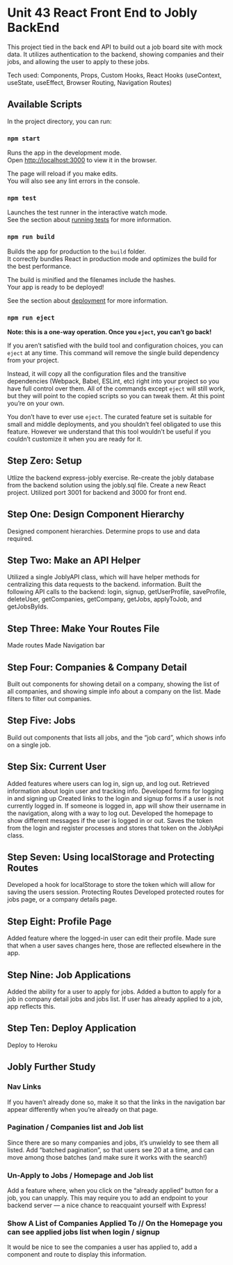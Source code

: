 # Unit 43 React Front End to Jobly BackEnd
This project tied in the back end API to build out a job board site with mock data.
It utilizes authentication to the backend, showing companies and their jobs, and allowing the user to apply to these jobs.

Tech used: Components, Props, Custom Hooks, React Hooks (useContext, useState, useEffect, Browser Routing, Navigation Routes)

## Available Scripts

In the project directory, you can run:

### `npm start`

Runs the app in the development mode.<br>
Open [http://localhost:3000](http://localhost:3000) to view it in the browser.

The page will reload if you make edits.<br>
You will also see any lint errors in the console.

### `npm test`

Launches the test runner in the interactive watch mode.<br>
See the section about [running tests](#running-tests) for more information.

### `npm run build`

Builds the app for production to the `build` folder.<br>
It correctly bundles React in production mode and optimizes the build for the best performance.

The build is minified and the filenames include the hashes.<br>
Your app is ready to be deployed!

See the section about [deployment](#deployment) for more information.

### `npm run eject`

**Note: this is a one-way operation. Once you `eject`, you can’t go back!**

If you aren’t satisfied with the build tool and configuration choices, you can `eject` at any time. This command will remove the single build dependency from your project.

Instead, it will copy all the configuration files and the transitive dependencies (Webpack, Babel, ESLint, etc) right into your project so you have full control over them. All of the commands except `eject` will still work, but they will point to the copied scripts so you can tweak them. At this point you’re on your own.

You don’t have to ever use `eject`. The curated feature set is suitable for small and middle deployments, and you shouldn’t feel obligated to use this feature. However we understand that this tool wouldn’t be useful if you couldn’t customize it when you are ready for it.

## Step Zero: Setup
  Utlize the backend express-jobly exercise.
  Re-create the jobly database from the backend solution using the jobly.sql file.
  Create a new React project.
  Utilized port 3001 for backend and 3000 for front end.
## Step One: Design Component Hierarchy
  Designed component hierarchies.
  Determine props to use and data required.
## Step Two: Make an API Helper
  Utilized a single JoblyAPI class, which will have helper methods for centralizing this data requests to the backend. information.
  Built the following API calls to the backend: login, signup, getUserProfile, saveProfile, deleteUser, getCompanies, getCompany, getJobs, applyToJob, and getJobsByIds.
## Step Three: Make Your Routes File
  Made routes
  Made Navigation bar
## Step Four: Companies & Company Detail
  Built out components for showing detail on a company, showing the list of all companies, and showing simple info about a company on the list.
  Made filters to filter out companies.
## Step Five: Jobs
  Build out components that lists all jobs, and the “job card”, which shows info on a single job.
## Step Six: Current User
  Added features where users can log in, sign up, and log out.
  Retrieved information about login user and tracking info.
  Developed forms for logging in and signing up
  Created links to the login and signup forms if a user is not currently logged in.
  If someone is logged in, app will show their username in the navigation, along with a way to log out.
  Developed the homepage to show different messages if the user is logged in or out.
  Saves the token from the login and register processes and stores that token on the JoblyApi class.
## Step Seven: Using localStorage and Protecting Routes
  Developed a hook for localStorage to store the token which will allow for saving the users session.
  Protecting Routes
  Developed protected routes for jobs page, or a company details page.
## Step Eight: Profile Page
  Added feature where the logged-in user can edit their profile. Made sure that when a user saves changes here, those are reflected elsewhere in the app.
## Step Nine: Job Applications
  Added the ability for a user to apply for jobs.
  Added a button to apply for a job in company detail jobs and jobs list.
  If user has already applied to a job, app reflects this.
## Step Ten: Deploy Application
  Deploy to Heroku
## Jobly Further Study
### Nav Links
  If you haven’t already done so, make it so that the links in the navigation bar appear differently when you’re already on that page.
### Pagination / Companies list and Job list
  Since there are so many companies and jobs, it’s unwieldy to see them all listed. Add “batched pagination”, so that users see 20 at a time, and can move among those batches (and make sure it works with the search!)
### Un-Apply to Jobs / Homepage and Job list
  Add a feature where, when you click on the “already applied” button for a job, you can unapply. This may require you to add an endpoint to your backend server — a nice chance to reacquaint yourself with Express!
### Show A List of Companies Applied To // On the Homepage you can see applied jobs list when login / signup
  It would be nice to see the companies a user has applied to, add a component and route to display this information.

